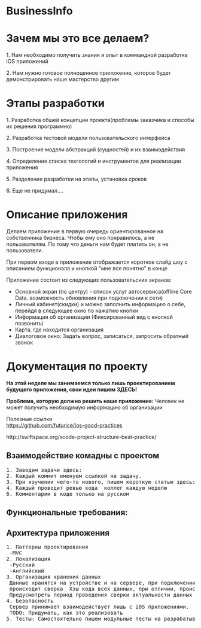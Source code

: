 # BusinessInfo
<h1>Зачем мы это все делаем?</h1>
<p>1. Нам необходимо получить знания и опыт в коммандной разработке iOS приложений</p>
<p>2. Нам нужно готовое полноценное приложение, которое будет демонстрировать наше мастерство другим</p>

<h1>Этапы разработки</h1>
<p>1. Разработка обшей концепции проекта(проблемы заказчика и способы их решения программно)</p>
<p>2. Разработка тестовой модели пользовательского интерфейса</p>
<p>3. Построение модели абстракций (сущностей) и их взаимодействия</p>
<p>4. Определение списка техгологий и инструментов для реализации приложения</p>
<p>5. Разделение разработки на этапы, установка сроков</p>
<p>6. Еще не придумал.... </p>

<h1>Описание приложения</h1>
<p>Делаем приложение в первую очередь ориентированное на собственника бизнеса. Чтобы ему оно понравилось, а не пользавателям. По тому что деньги нам будет платить он, а не пользователи.</p>
<p>При первом входе в приложение отображается короткое слайд шоу с описанием функционала и кнопкой "мне все понятно" в конце</p>
<p>Приложение состоит из следующих пользовательских экранов:</p>
<ul>
<li>Основной экран (по центру) - список услуг автосервиса(offline Core Data. возможность обновления при подключении к сети)</li>
<li>Личный кабинет(скидки) и можно заполнить информацию о себе, перейдя в следующее окно по нажатию кнопки</li>
<li>Информация об организации (Фиксированный вид с кнопкой позвонить)</li>
<li>Карта, где находится организация</li>
<li>Диалоговое окно: Задать вопрос, записаться, запросить обратный звонок</li>
</ul>
<h1>Документация по проекту</h1>
<p><strong>На этой неделе мы занимаемся только лишь проектированием будущего приложения, свои идеи пишем ЗДЕСЬ!</strong></p>
<p><strong>Проблема, которую должно решить наше приложение:</strong> Человек не может получить необходимую информацию об организации</p>

<p>Полезные ссылки <br/> <a href="https://github.com/futurice/ios-good-practices">https://github.com/futurice/ios-good-practices</a></p>
<p>http://swiftspace.org/xcode-project-structure-best-practice/</p>

<h2>Взаимодействие комадны с проектом</h2>
<pre>
1. Заводим задачи здесь:
2. Каждый коммит именуем ссылкой на задачу.
3. При изучении чего-то нового, пишем короткую статью здесь:
4. Каждый проводит ревью кода  коллег каждую неделю
6. Комментарии в коде только на русском
</pre>

<h2>Функциональные требования:</h2>


<h2>Архитектура приложения</h2>
<pre>
1. Паттерны проектирования 
 -MVC
2. Локализация
 -Русский
 -Английский
3. Организация хранения данных
 Данные хранятся на устройстве и на сервере, при подключении к серверу
 происходит сверка  Хэш кода всех данных, при отличии, происходит обновление.
 Предусмотреть период проведения сверки актуальности данных для Разных View.
4. Безопасность
 Сервер принимает взаимодействует лишь с iOS приложениями.
 TODO: Придумать, как это реализовать
5. Тесты: Самостоятельно пишем модульные тесты на разрабатываемый функционал.
</pre>
